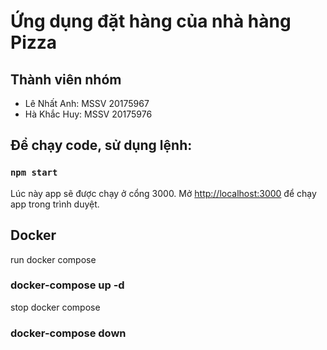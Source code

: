 # Ứng dụng đặt hàng của nhà hàng Pizza

## Thành viên nhóm
- Lê Nhất Anh: MSSV 20175967    
- Hà Khắc Huy: MSSV 20175976

## Để chạy code, sử dụng lệnh:

### `npm start`

Lúc này app sẽ được chạy ở cổng 3000.
Mở [http://localhost:3000](http://localhost:3000) để chạy app trong trình duyệt.

## Docker

run docker compose
### docker-compose up -d

stop docker compose
### docker-compose down
